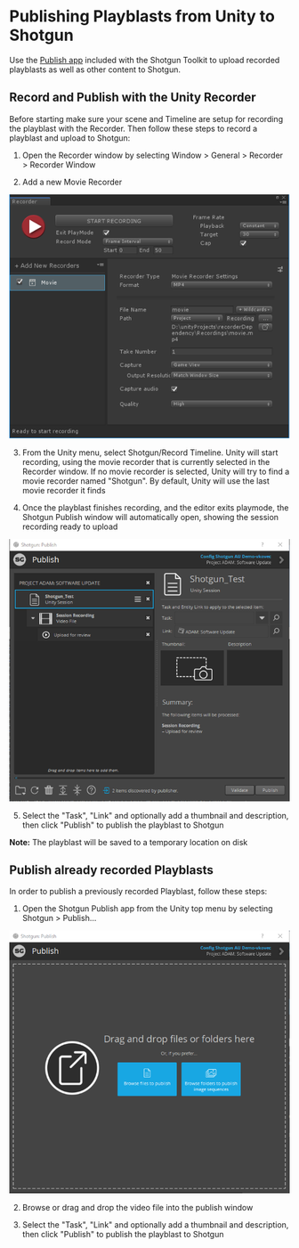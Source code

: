# Publishing Playblasts from Unity to Shotgun

Use the [Publish app](https://support.shotgunsoftware.com/hc/en-us/articles/115000068574-Integrations-User-Guide#The%20Publisher) included with the Shotgun Toolkit to upload recorded playblasts as well as other content to Shotgun.

## Record and Publish with the Unity Recorder

Before starting make sure your scene and Timeline are setup for recording the playblast with the Recorder. Then follow these steps to record a playblast and upload to Shotgun:

1. Open the Recorder window by selecting Window > General > Recorder > Recorder Window

2. Add a new Movie Recorder

![Publish to Shotgun Checkbox](images/unity_recorder.png)

3. From the Unity menu, select Shotgun/Record Timeline. Unity will start recording, using the movie recorder that is currently selected in the Recorder window. If no movie recorder is selected, Unity will try to find a movie recorder named "Shotgun". By default, Unity will use the last movie recorder it finds

4. Once the playblast finishes recording, and the editor exits playmode, the Shotgun Publish window will automatically open, showing the session recording ready to upload

![Publish to Shotgun Window](images/publish_playblast.png)

5. Select the "Task", "Link" and optionally add a thumbnail and description, then click "Publish" to publish the playblast to Shotgun

**Note:** The playblast will be saved to a temporary location on disk


## Publish already recorded Playblasts

In order to publish a previously recorded Playblast, follow these steps:

1. Open the Shotgun Publish app from the Unity top menu by selecting Shotgun > Publish...

![Shotgun Publish Window](images/shotgun_publish_window.png)

2. Browse or drag and drop the video file into the publish window

3. Select the "Task", "Link" and optionally add a thumbnail and description, then click "Publish" to publish the playblast to Shotgun